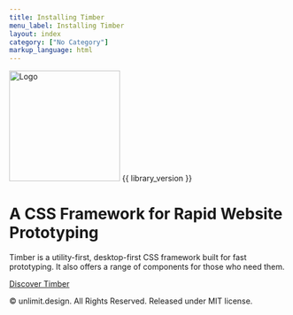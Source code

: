 ```yaml
---
title: Installing Timber
menu_label: Installing Timber
layout: index
category: ["No Category"]
markup_language: html
---
```


<div class="section-block p-0 bg-black">
  <div class="row fluid h-screen">
    <div class="col w-6/12 offset-3 flex items-center center">
      <div>
        <img class="mx-auto" src="images/logo.svg" width="200" alt="Logo">
        <span class="badge rounded mr-auto relative -pst-30 bg-indigo color-white">{{ library_version }}</span>
        <h1 class="text-huge color-white font-light">A CSS Framework for Rapid Website Prototyping</h1>
        <p class="text-large color-grey-dark">Timber is a utility-first, desktop-first CSS framework built for fast prototyping. It also offers a range of components for those who need them.</p>
        <a href="getting-started-timber.html" class="button rounded bg-hover-shadow-4xl">Discover Timber</a>
      </div>
    </div>
  </div>
  <p class="copyright w-full h-0 mb-0 relative -pst-40 center color-grey-dark">© unlimit.design. All Rights Reserved. Released under MIT license.</p>
</div>
